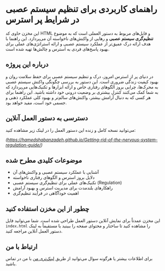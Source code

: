 # راهنمای کاربردی برای تنظیم سیستم عصبی در شرایط پر استرس

این مخزن حاوی کد HTML و فایل‌های مربوط به دستور العملی است که به موضوع **تنظیم‌گری سیستم عصبی** و رهایی از واکنش‌های ناخواسته آن می‌پردازد. این راهنما با هدف ارائه درک عمیق‌تر از عملکرد سیستم عصبی و ارائه استراتژی‌های عملی برای بهبود پاسخ‌های فردی به استرس و چالش‌ها تهیه شده است.

## درباره این پروژه

در دنیای پر از استرس امروز، درک و تنظیم سیستم عصبی برای حفظ سلامت روان و بهبود کیفیت زندگی ضروری است. این دستور به بررسی چگونگی واکنش سیستم عصبی به محرک‌ها، چرایی بروز الگوهای رفتاری خاص و ارائه ابزارها و تکنیک‌هایی می‌پردازد که به شما کمک می‌کنند کنترل بیشتری بر وضعیت درونی خود داشته باشید. این راهنما برای هر کسی که به دنبال آرامش بیشتر، واکنش‌های سالم‌تر و بهبود کلی عملکرد ذهنی و جسمی خود است، مفید خواهد بود.

## دسترسی به دستور العمل آنلاین

می‌توانید نسخه کامل و زنده این دستور العمل را در لینک زیر مشاهده کنید:

*(https://hamedshabanzadeh.github.io/Getting-rid-of-the-nervous-system-regulation-guide/)*

## موضوعات کلیدی مطرح شده

* آشنایی با عملکرد سیستم عصبی و واکنش‌های آن
* دلایل بروز استرس و الگوهای رفتاری ناخواسته
* تکنیک‌های عملی برای تنظیم‌گری سیستم عصبی (Regulation)
* راهکارهای بلندمدت برای مدیریت استرس و بهبود آرامش
* اهمیت خودآگاهی در فرآیند تنظیم‌گری

## چطور از این مخزن استفاده کنید

این مخزن عمدتاً برای نمایش آنلاین دستور العمل طراحی شده است. شما می‌توانید فایل `index.html` را مشاهده کنید تا ساختار و محتوای صفحه را ببینید یا مستقیماً به لینک دستور العمل آنلاین مراجعه کنید.

## ارتباط با من

برای اطلاعات بیشتر یا هرگونه سوال می‌توانید از طریق [لینک‌تری من](https://linktr.ee/hamed.shabanzadeh) با من در تماس باشید.
